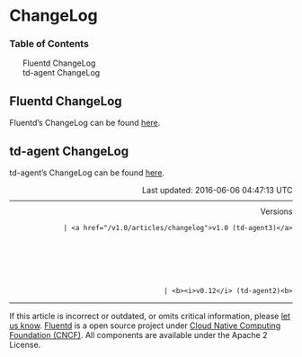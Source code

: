 <hgroup>
<h1>ChangeLog</h1>
</hgroup>
<a name="fluentd-changelog"></a>
<section id="table-of-contents"><h3>Table of Contents</h3>
<ul id="toc">
<li class="toc-item"><a href="#fluentd-changelog">Fluentd ChangeLog</a></li>
<li class="toc-item"><a href="#td-agent-changelog">td-agent ChangeLog</a></li>
</ul>
</section>
<h2>Fluentd ChangeLog</h2>
<p>Fluentd’s ChangeLog can be found <a href="https://github.com/fluent/fluentd/blob/master/CHANGELOG.md">here</a>.</p>
<a name="td-agent-changelog"></a><h2>td-agent ChangeLog</h2>
<p>td-agent’s ChangeLog can be found <a href="http://docs.treasuredata.com/articles/td-agent-changelog">here</a>.</p>
<div style="text-align:right">
  Last updated: 2016-06-06 04:47:13 UTC
  </div>
<hr size="1" style="margin-top: 10px; margin-bottom: 10px; color: rgba(0, 0, 0, .15);"/>
<div style="text-align:right">
Versions 
  
    
    | <a href="/v1.0/articles/changelog">v1.0 (td-agent3)</a>
    
  

  

  
    
    | <b><i>v0.12</i> (td-agent2)<b>
</b></b>
</div>
<hr size="1" style="margin-top: 10px; margin-bottom: 10px; color: rgba(0, 0, 0, .15);"/>
<p>
    If this article is incorrect or outdated, or omits critical information, please <a href="https://github.com/fluent/fluentd-docs/issues?state=open">let us know</a>. <a href="http://www.fluentd.org/">Fluentd</a> is a  open source project under <a href="https://cncf.io/">Cloud Native Computing Foundation (CNCF)</a>. All components are available under the Apache 2 License.
  </p>
